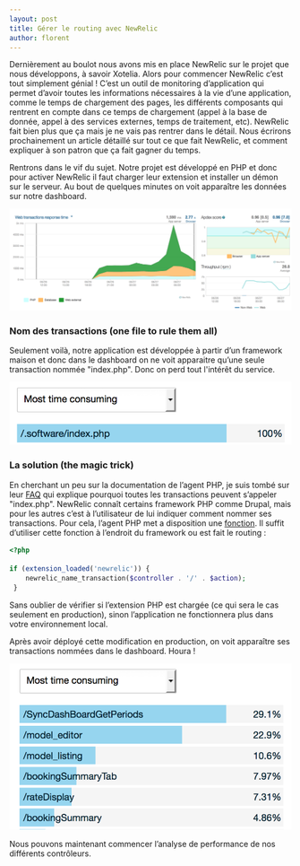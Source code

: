 ```yaml
---
layout: post
title: Gérer le routing avec NewRelic
author: florent
---
```


Dernièrement au boulot nous avons mis en place NewRelic sur le projet que nous développons, à savoir Xotelia. Alors pour commencer NewRelic c’est tout simplement génial ! C’est un outil de monitoring d’application qui permet d’avoir toutes les informations nécessaires à la vie d’une application, comme le temps de chargement des pages, les différents composants qui rentrent en compte dans ce temps de chargement (appel à la base de donnée, appel à des services externes, temps de traitement, etc). NewRelic fait bien plus que ça mais je ne vais pas rentrer dans le détail. Nous écrirons prochainement un article détaillé sur tout ce que fait NewRelic, et comment expliquer à son patron que ça fait gagner du temps.

Rentrons dans le vif du sujet. Notre projet est développé en PHP et donc pour activer NewRelic il faut charger leur extension et installer un démon sur le serveur. Au bout de quelques minutes on voit apparaître les données sur notre dashboard.

![Dashboard NewRelic](/public/images/dashboard.png)

### Nom des transactions (one file to rule them all)

Seulement voilà, notre application est développée à partir d’un framework maison et donc dans le dashboard on ne voit apparaitre qu’une seule transaction nommée "index.php". Donc on perd tout l'intérêt du service.

![Une seule transaction](/public/images/transaction-one.png)

### La solution (the magic trick)

En cherchant un peu sur la documentation de l’agent PHP, je suis tombé sur leur [FAQ](https://docs.newrelic.com/docs/php/php-agent-faq#wt-naming) qui explique pourquoi toutes les transactions peuvent s’appeler "index.php". NewRelic connaît certains framework PHP comme Drupal, mais pour les autres c’est à l’utilisateur de lui indiquer comment nommer ses transactions. Pour cela, l’agent PHP met a disposition une [fonction](https://docs.newrelic.com/docs/php/php-agent-api#api-name-wt). Il suffit d’utiliser cette fonction à l’endroit du framework ou est fait le routing :

```php
<?php

if (extension_loaded('newrelic')) { 
    newrelic_name_transaction($controller . '/' . $action);
 }
```

Sans oublier de vérifier si l’extension PHP est chargée (ce qui sera le cas seulement en production), sinon l’application ne fonctionnera plus dans votre environnement local.

Après avoir déployé cette modification en production, on voit apparaître ses transactions nommées dans le dashboard. Houra !

![Liste des transactions](/public/images/transaction-multiple.png)

Nous pouvons maintenant commencer l’analyse de performance de nos différents contrôleurs.
